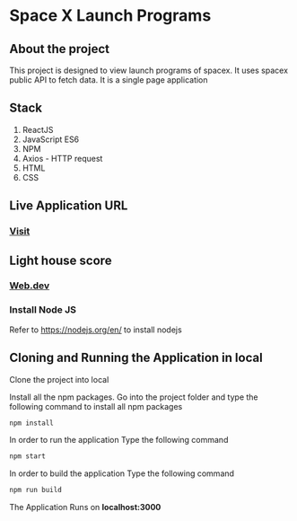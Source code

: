 # Space X Launch Programs

## About the project

This project is designed to view launch programs of spacex. It uses spacex public API to fetch data. It is a single page application

## Stack

1. ReactJS
2. JavaScript ES6
3. NPM
4. Axios - HTTP request
5. HTML
6. CSS

## Live Application URL

### [Visit](https://space-x-lauch-programs.web.app)

## Light house score

### [Web.dev](https://lighthouse-dot-webdotdevsite.appspot.com//lh/html?url=https%3A%2F%2Fspace-x-lauch-programs.web.app%2F)

### Install Node JS
Refer to https://nodejs.org/en/ to install nodejs


## Cloning and Running the Application in local

Clone the project into local

Install all the npm packages. Go into the project folder and type the following command to install all npm packages

```bash
npm install
```

In order to run the application Type the following command

```bash
npm start
```

In order to build the application Type the following command

```bash
npm run build
```


The Application Runs on **localhost:3000**

